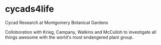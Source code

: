 # cycads4life
Cycad Research at Montgomery Botanical Gardens

Colloboration with Krieg, Campany, Watkins and McCulloh to investigate all things awesome with the world's most endangered plant group.

